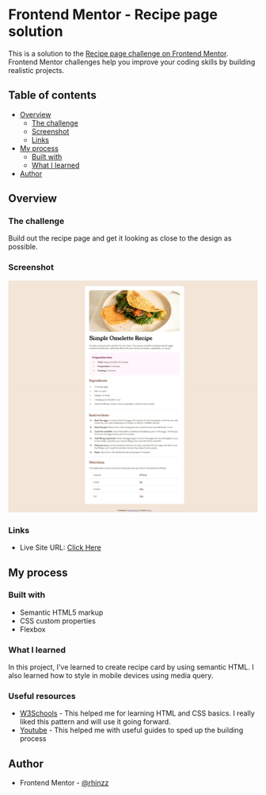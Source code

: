 # Frontend Mentor - Recipe page solution

This is a solution to the [Recipe page challenge on Frontend Mentor](https://www.frontendmentor.io/challenges/recipe-page-KiTsR8QQKm). Frontend Mentor challenges help you improve your coding skills by building realistic projects. 

## Table of contents

- [Overview](#overview)
  - [The challenge](#the-challenge)
  - [Screenshot](#screenshot)
  - [Links](#links)
- [My process](#my-process)
  - [Built with](#built-with)
  - [What I learned](#what-i-learned)
- [Author](#author)


## Overview

### The challenge

Build out the recipe page and get it looking as close to the design as possible.

### Screenshot

![](./recipe-desktop.jpeg)

### Links

- Live Site URL: [Click Here](https://rhinzz.github.io/recipe-page/)

## My process

### Built with

- Semantic HTML5 markup
- CSS custom properties
- Flexbox

### What I learned

In this project, I've learned to create recipe card by using semantic HTML. I also learned how to style in mobile devices using media query.


### Useful resources

- [W3Schools](https://www.w3schools.com/) - This helped me for learning HTML and CSS basics. I really liked this pattern and will use it going forward.
- [Youtube](https://www.youtube.com) - This helped me with useful guides to sped up the building process


## Author

- Frontend Mentor - [@rhinzz](https://www.frontendmentor.io/profile/rhinzz)
